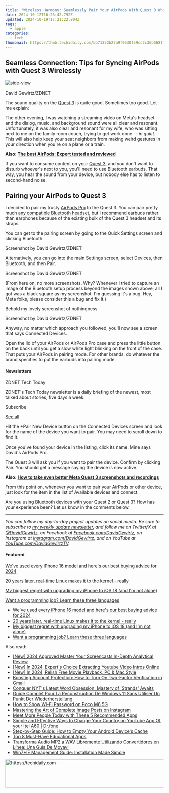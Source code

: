 ```yaml
---
title: "Wireless Harmony: Seamlessly Pair Your AirPods With Quest 3 While Respecting Public Space | ZDNET Insights"
date: 2024-10-12T16:26:42.792Z
updated: 2024-10-19T17:21:22.804Z
tags:
  - apple
categories:
  - tech
thumbnail: https://thmb.techidaily.com/bb71352b27a9f0530f59cc2c36b568ff3e277e8a2296dc605c5a7f11777f7220.jpg
---
```


## Seamless Connection: Tips for Syncing AirPods with Quest 3 Wirelessly

![side-view](https://www.zdnet.com/a/img/resize/5120200f126fb035a1048b92deecdff45d0436b4/2024/05/17/a6a877b4-c5db-4f8b-b130-d3a78b52b158/side-view.jpg?auto=webp&width=1280)

David Gewirtz/ZDNET

The sound quality on the [Quest 3](https://buy.geni.us/Proxy.ashx?TSID=368250&GR%5FURL=https%3A%2F%2Fwww.amazon.com%2FMeta-Quest-128GB-Breakthrough-Reality-3%2Fdp%2FB0C8VKH1ZH%3Ftag%3Dzd-buy-button-20%26ascsubtag%3D%5F%5FCOM%5FCLICK%5FID%5F%5F%7C763c2949-156c-4160-8ef3-2fefe7191e91%7Cdtp&dtb=1) is quite good. Sometimes too good. Let me explain:

The other evening, I was watching a streaming video on Meta's headset -- and the dialog, music, and background sound were all clear and resonant. Unfortunately, it was also clear and resonant for my wife, who was sitting next to me on the family room couch, trying to get work done -- _in quiet_. This will also help keep your seat neighbors from making weird gestures in your direction when you're on a plane or a train.

**Also: [The best AirPods: Expert tested and reviewed](https://www.zdnet.com/article/best-airpods/)**

If you want to consume content on your [Quest 3](https://www.zdnet.com/article/meta-quest-3-review/), and you don't want to disturb whoever's next to you, you'll need to use Bluetooth earbuds. That way, you hear the sound from your device, but nobody else has to listen to second-hand noise.

##  Pairing your AirPods to Quest 3

I decided to pair my trusty [AirPods Pro](https://apple.sjv.io/c/159047/435031/7613?&sharedid=zdnet&partnerpropertyid=1980086&u=https%3A%2F%2Fwww.apple.com%2Fshop%2Fproduct%2FMTJV3LL%2FA%2Fairpods-pro&subId1=zd-%5F%5FCOM%5FCLICK%5FID%5F%5F-dtp) to the Quest 3\. You can pair pretty much [any compatible Bluetooth headset](https://www.zdnet.com/article/best-earbuds/), but I recommend earbuds rather than earphones because of the existing bulk of the Quest 3 headset and its straps. 

You can get to the pairing screen by going to the Quick Settings screen and clicking Bluetooth. 

Screenshot by David Gewirtz/ZDNET

Alternatively, you can go into the main Settings screen, select Devices, then Bluetooth, and then Pair. 

Screenshot by David Gewirtz/ZDNET

(From here on, no more screenshots. Why? Whenever I tried to capture an image of the Bluetooth setup process beyond the images shown above, all I got was a black square as my screenshot. I'm guessing it's a bug. Hey, Meta folks, please consider this a bug and fix it.)

Behold my lovely screenshot of nothingness.

Screenshot by David Gewirtz/ZDNET

Anyway, no matter which approach you followed, you'll now see a screen that says Connected Devices.

Open the lid of your AirPods or AirPods Pro case and press the little button on the back until you get a slow white light blinking on the front of the case. That puts your AirPods in pairing mode. For other brands, do whatever the brand specifies to put the earbuds into pairing mode. 

#### Newsletters

ZDNET Tech Today

ZDNET's Tech Today newsletter is a daily briefing of the newest, most talked about stories, five days a week.

 Subscribe

[See all](https://www.zdnet.com/newsletters/)

Hit the +Pair New Device button on the Connected Devices screen and look for the name of the device you want to pair. You may need to scroll down to find it. 

Once you've found your device in the listing, click its name. Mine says David's AirPods Pro. 

The Quest 3 will ask you if you want to pair the device. Confirm by clicking Pair. You should get a message saying the device is now active. 

**Also: [How to take even better Meta Quest 3 screenshots and recordings](https://www.zdnet.com/article/how-to-take-even-better-meta-quest-3-screenshots-and-recordings/)**

From this point on, whenever you want to pair your AirPods or other device, just look for the item in the list of Available devices and connect.

Are you using Bluetooth devices with your Quest 2 or Quest 3? How has your experience been? Let us know in the comments below. 

---

_You can follow my day-to-day project updates on social media. Be sure to subscribe to [my weekly update newsletter](https://advancedgeekery.substack.com/), and follow me on Twitter/X at [@DavidGewirtz](https://twitter.com/davidgewirtz), on Facebook at [Facebook.com/DavidGewirtz](https://www.facebook.com/davidgewirtz), on Instagram at [Instagram.com/DavidGewirtz](https://www.instagram.com/DavidGewirtz/), and on YouTube at [YouTube.com/DavidGewirtzTV](https://www.youtube.com/user/DavidGewirtzTV)._

#### Featured

[We've used every iPhone 16 model and here's our best buying advice for 2024](https://www.zdnet.com/article/iphone-16-pro-max-buying-advice-2024/ "We've used every iPhone 16 model and here's our best buying advice for 2024")

[20 years later, real-time Linux makes it to the kernel - really](https://www.zdnet.com/article/20-years-later-real-time-linux-makes-it-to-the-kernel-really/ "20 years later, real-time Linux makes it to the kernel - really")

[My biggest regret with upgrading my iPhone to iOS 18 (and I'm not alone)](https://www.zdnet.com/article/my-biggest-regret-with-upgrading-my-iphone-to-ios-18-and-im-not-alone/ "My biggest regret with upgrading my iPhone to iOS 18 (and I'm not alone)")

[Want a programming job? Learn these three languages](https://www.zdnet.com/article/want-a-programming-job-learn-these-three-languages/ "Want a programming job? Learn these three languages")

* [We've used every iPhone 16 model and here's our best buying advice for 2024](https://www.zdnet.com/article/iphone-16-pro-max-buying-advice-2024/ "We've used every iPhone 16 model and here's our best buying advice for 2024")
* [20 years later, real-time Linux makes it to the kernel - really](https://www.zdnet.com/article/20-years-later-real-time-linux-makes-it-to-the-kernel-really/ "20 years later, real-time Linux makes it to the kernel - really")
* [My biggest regret with upgrading my iPhone to iOS 18 (and I'm not alone)](https://www.zdnet.com/article/my-biggest-regret-with-upgrading-my-iphone-to-ios-18-and-im-not-alone/ "My biggest regret with upgrading my iPhone to iOS 18 (and I'm not alone)")
* [Want a programming job? Learn these three languages](https://www.zdnet.com/article/want-a-programming-job-learn-these-three-languages/ "Want a programming job? Learn these three languages")

<ins class="adsbygoogle"
     style="display:block"
     data-ad-format="autorelaxed"
     data-ad-client="ca-pub-7571918770474297"
     data-ad-slot="1223367746"></ins>

<ins class="adsbygoogle"
     style="display:block"
     data-ad-client="ca-pub-7571918770474297"
     data-ad-slot="8358498916"
     data-ad-format="auto"
     data-full-width-responsive="true"></ins>

<span class="atpl-alsoreadstyle">Also read:</span>
<div><ul>
<li><a href="https://screen-capture.techidaily.com/new-2024-approved-master-your-screencasts-in-depth-analytical-review/"><u>[New] 2024 Approved Master Your Screencasts In-Depth Analytical Review</u></a></li>
<li><a href="https://facebook-video-footage.techidaily.com/new-in-2024-experts-choice-extracting-youtube-video-intros-online/"><u>[New] In 2024, Expert's Choice Extracting Youtube Video Intros Online</u></a></li>
<li><a href="https://fox-access.techidaily.com/new-in-2024-relish-free-movie-playback-pc-and-mac-style/"><u>[New] In 2024, Relish Free Movie Playback, PC & Mac Style</u></a></li>
<li><a href="https://tech-recovery.techidaily.com/boosting-account-protection-how-to-turn-on-two-factor-verification-in-gmail/"><u>Boosting Account Protection: How to Turn On Two-Factor Verification in Gmail</u></a></li>
<li><a href="https://games-able.techidaily.com/1719161005802-conquer-nyts-latest-word-obsession-mastery-of-strands-awaits/"><u>Conquer NYT's Latest Word Obsession: Mastery of 'Strands' Awaits</u></a></li>
<li><a href="https://win-ratings.techidaily.com/guide-complet-pour-la-reconstruction-de-windows-11-sans-utiliser-un-punkt-der-wiederherstellung/"><u>Guide Complet Pour La Reconstruction De Windows 11 Sans Utiliser Un Punkt Der Wiederherstellung</u></a></li>
<li><a href="https://easy-unlock-android.techidaily.com/how-to-show-wi-fi-password-on-poco-m6-5g-by-drfone-android/"><u>How to Show Wi-Fi Password on Poco M6 5G</u></a></li>
<li><a href="https://tech-recovery.techidaily.com/mastering-the-art-of-complete-image-posts-on-instagram/"><u>Mastering the Art of Complete Image Posts on Instagram</u></a></li>
<li><a href="https://tech-recovery.techidaily.com/meet-more-people-today-with-these-5-recommended-apps/"><u>Meet More People Today with These 5 Recommended Apps</u></a></li>
<li><a href="https://review-topics.techidaily.com/simple-and-effective-ways-to-change-your-country-on-youtube-app-of-your-itel-a60-drfone-by-drfone-virtual-android/"><u>Simple and Effective Ways to Change Your Country on YouTube App Of your Itel A60 | Dr.fone</u></a></li>
<li><a href="https://tech-recovery.techidaily.com/step-by-step-guide-how-to-empty-your-android-devices-cache/"><u>Step-by-Step Guide: How to Empty Your Android Device's Cache</u></a></li>
<li><a href="https://tech-recovery.techidaily.com/top-8-must-have-educational-apps/"><u>Top 8 Must-Have Educational Apps</u></a></li>
<li><a href="https://win-amazing.techidaily.com/transforma-audio-mp2-a-wav-libremente-utilizando-convertidores-en-linea-una-guia-de-movavi/"><u>Transforma Audio MP2 a WAV Libremente Utilizando Convertidores en Línea: Una Guía De Movavi</u></a></li>
<li><a href="https://driver-install.techidaily.com/win7plusie-management-guide-installation-made-simple/"><u>Win7+IE Management Guide: Installation Made Simple</u></a></li>
</ul></div>

<!-- affiliate ads begin -->
<a href="https://appsumo.8odi.net/c/5597632/2043638/7443" target="_top" id="2043638">
  <img src="//a.impactradius-go.com/display-ad/7443-2043638" border="0" alt="https://techidaily.com" width="728" height="90"/>
</a>
<img height="0" width="0" src="https://appsumo.8odi.net/i/5597632/2043638/7443" style="position:absolute;visibility:hidden;" border="0" />
<!-- affiliate ads end -->

